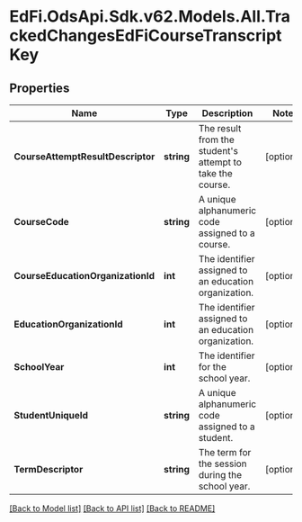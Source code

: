 # EdFi.OdsApi.Sdk.v62.Models.All.TrackedChangesEdFiCourseTranscriptKey

## Properties

Name | Type | Description | Notes
------------ | ------------- | ------------- | -------------
**CourseAttemptResultDescriptor** | **string** | The result from the student&#39;s attempt to take the course. | [optional] 
**CourseCode** | **string** | A unique alphanumeric code assigned to a course. | [optional] 
**CourseEducationOrganizationId** | **int** | The identifier assigned to an education organization. | [optional] 
**EducationOrganizationId** | **int** | The identifier assigned to an education organization. | [optional] 
**SchoolYear** | **int** | The identifier for the school year. | [optional] 
**StudentUniqueId** | **string** | A unique alphanumeric code assigned to a student. | [optional] 
**TermDescriptor** | **string** | The term for the session during the school year. | [optional] 

[[Back to Model list]](../../README.md#documentation-for-models) [[Back to API list]](../../README.md#documentation-for-api-endpoints) [[Back to README]](../../README.md)

